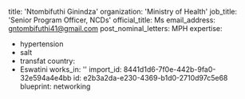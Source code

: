 title: 'Ntombifuthi Ginindza'
organization: 'Ministry of Health'
job_title: 'Senior Program Officer, NCDs'
official_title: Ms
email_address: gntombifuthi41@gmail.com
post_nominal_letters: MPH
expertise:
  - hypertension
  - salt
  - transfat
country:
  - Eswatini
works_in: ''
import_id: 8441d1d6-7f0e-442b-9fa0-32e594a4e4bb
id: e2b3a2da-e230-4369-b1d0-2710d97c5e68
blueprint: networking

